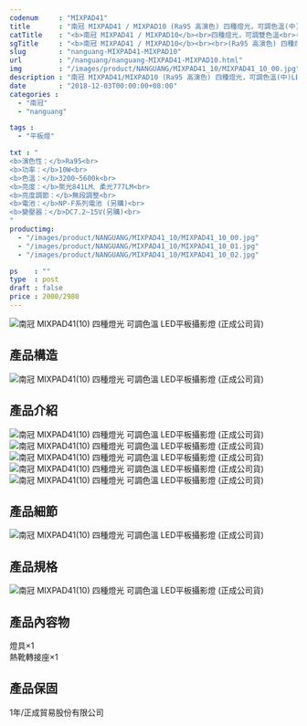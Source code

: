 ```yaml
---
codenum     : "MIXPAD41"
title       : "南冠 MIXPAD41 / MIXPAD10 (Ra95 高演色) 四種燈光，可調色溫(中)LED平板攝影燈 | 正成公司貨"
catTitle    : "<b>南冠 MIXPAD41 / MIXPAD10</b><br>四種燈光，可調雙色溫<br>(中)LED平板燈<br>(正成公司貨)"
sgTitle     : "<b>南冠 MIXPAD41 / MIXPAD10</b><br><br>(Ra95 高演色) 四種燈光，可調雙色溫(中)LED平板攝影燈<br>(正成公司貨)"
slug        : "nanguang-MIXPAD41-MIXPAD10"
url         : "/nanguang/nanguang-MIXPAD41-MIXPAD10.html"
img         : "/images/product/NANGUANG/MIXPAD41_10/MIXPAD41_10_00.jpg"
description : "南冠 MIXPAD41/MIXPAD10 (Ra95 高演色) 四種燈光，可調色溫(中)LED平板攝影燈，讓在補光時更加的靈活運用"
date        : "2018-12-03T00:00:00+08:00"
categories :
  - "南冠"
  - "nanguang"

tags :
  - "平板燈"

txt : "
<b>演色性：</b>Ra95<br>
<b>功率：</b>10W<br>
<b>色溫：</b>3200~5600k<br>
<b>亮度：</b>聚光841LM、柔光777LM<br>
<b>亮度調節：</b>無段調整<br>
<b>電池：</b>NP-F系列電池 (另購)<br>
<b>變壓器：</b>DC7.2~15V(另購)<br>
"
productimg:
  - "/images/product/NANGUANG/MIXPAD41_10/MIXPAD41_10_00.jpg"
  - "/images/product/NANGUANG/MIXPAD41_10/MIXPAD41_10_01.jpg"
  - "/images/product/NANGUANG/MIXPAD41_10/MIXPAD41_10_02.jpg"

ps    : ""
type  : post
draft : false
price : 2000/2980
---
```

<p>
<img src="/images/product/NANGUANG/MIXPAD41_10/MIXPAD41_10_03.jpg" alt="南冠 MIXPAD41(10) 四種燈光 可調色溫 LED平板攝影燈 (正成公司貨)">
</p>
<h2>產品構造</h2>
<p>
<img src="/images/product/NANGUANG/MIXPAD41_10/MIXPAD41_10_04.jpg" alt="南冠 MIXPAD41(10) 四種燈光 可調色溫 LED平板攝影燈 (正成公司貨)">
</p>
<h2>產品介紹</h2>
<p>
<img src="/images/product/NANGUANG/MIXPAD41_10/MIXPAD41_10_05.jpg" alt="南冠 MIXPAD41(10) 四種燈光 可調色溫 LED平板攝影燈 (正成公司貨)">
<img src="/images/product/NANGUANG/MIXPAD41_10/MIXPAD41_10_06.jpg" alt="南冠 MIXPAD41(10) 四種燈光 可調色溫 LED平板攝影燈 (正成公司貨)">
<img src="/images/product/NANGUANG/MIXPAD41_10/MIXPAD41_10_07.jpg" alt="南冠 MIXPAD41(10) 四種燈光 可調色溫 LED平板攝影燈 (正成公司貨)">
<img src="/images/product/NANGUANG/MIXPAD41_10/MIXPAD41_10_08.jpg" alt="南冠 MIXPAD41(10) 四種燈光 可調色溫 LED平板攝影燈 (正成公司貨)">
<img src="/images/product/NANGUANG/MIXPAD41_10/MIXPAD41_10_09.jpg" alt="南冠 MIXPAD41(10) 四種燈光 可調色溫 LED平板攝影燈 (正成公司貨)">
</p>
<h2>產品細節</h2>
<p>
<img src="/images/product/NANGUANG/MIXPAD41_10/MIXPAD41_10_10.jpg" alt="南冠 MIXPAD41(10) 四種燈光 可調色溫 LED平板攝影燈 (正成公司貨)">
</p>
<h2>產品規格</h2>
<p>
<img src="/images/product/NANGUANG/MIXPAD41_10/MIXPAD41_10_11.jpg" alt="南冠 MIXPAD41(10) 四種燈光 可調色溫 LED平板攝影燈 (正成公司貨)">
</p>
<h2>產品內容物</h2>
<p>
燈具×1 <br>
熱靴轉接座×1 
</p>
<h2>產品保固</h2>
<p>
1年/正成貿易股份有限公司
</p>